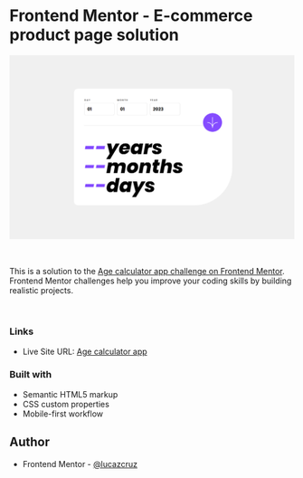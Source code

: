 # Frontend Mentor - E-commerce product page solution

![](./design/screenshot.png)

<br>

This is a solution to the [Age calculator app challenge on Frontend Mentor](https://www.frontendmentor.io/challenges/age-calculator-app-dF9DFFpj-Q). Frontend Mentor challenges help you improve your coding skills by building realistic projects. 

<br>

### Links

- Live Site URL: [Age calculator app](https://lucazcruz.github.io/frontend-mentor-challenges/age-calculator-app/)


### Built with

- Semantic HTML5 markup
- CSS custom properties
- Mobile-first workflow


## Author

- Frontend Mentor - [@lucazcruz](https://www.frontendmentor.io/profile/lucazcruz)